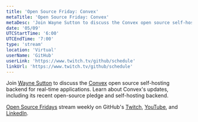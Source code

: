 ```yaml
---
title: 'Open Source Friday: Convex'
metaTitle: 'Open Source Friday: Convex'
metaDesc: 'Join Wayne Sutton to discuss the Convex open source self-hosting backend for real-time applications.'
date: '05/09'
UTCStartTime: '6:00'
UTCEndTime: '7:00'
type: 'stream'
location: 'Virtual'
userName: 'GitHub'
userLink: 'https://www.twitch.tv/github/schedule'
linkUrl: 'https://www.twitch.tv/github/schedule'
---
```


Join [Wayne Sutton](https://github.com/waynesutton) to discuss the [Convex](https://github.com/get-convex) open source self-hosting backend for real-time applications. Learn about Convex's updates, including its recent open-source pledge and self-hosting backend.

[Open Source Fridays](https://www.youtube.com/playlist?list=PL0lo9MOBetEFmtstItnKlhJJVmMghxc0P) stream weekly on GitHub's [Twitch](https://www.twitch.tv/github), [YouTube](https://github.com/youtube), and [LinkedIn](https://www.linkedin.com/company/github).
